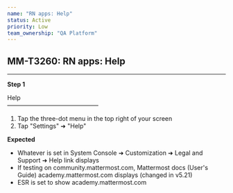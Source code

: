 ```yaml
---
name: "RN apps: Help"
status: Active
priority: Low
team_ownership: "QA Platform"
---
```


## MM-T3260: RN apps: Help

---

**Step 1**

Help\
––––––––––––––––––––––––––––––

1. Tap the three-dot menu in the top right of your screen
2. Tap "Settings" ➜ "Help"

**Expected**

- Whatever is set in System Console ➜ Customization ➜ Legal and Support ➜ Help link displays
- If testing on community.mattermost.com, Mattermost docs (User's Guide) academy.mattermost.com displays (changed in v5.21)
- ESR is set to show academy.mattermost.com
